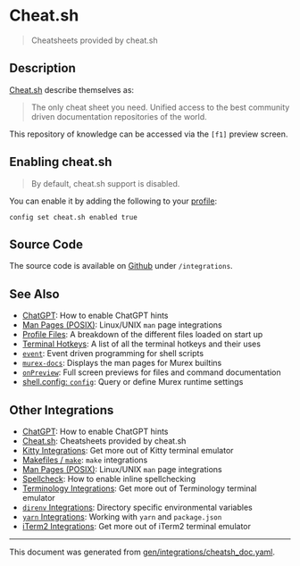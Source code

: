 # Cheat.sh

> Cheatsheets provided by cheat.sh

## Description

[Cheat.sh](https://cheat.sh) describe themselves as:

> The only cheat sheet you need. Unified access to the best community driven
> documentation repositories of the world.

This repository of knowledge can be accessed via the `[f1]` preview screen.

## Enabling cheat.sh

> By default, cheat.sh support is disabled. 

You can enable it by adding the following to your [profile](/docs/user-guide/profile.md):

```
config set cheat.sh enabled true
```

## Source Code

The source code is available on [Github](https://github.com/lmorg/murex/blob/master/integrations/cheat.sh_any.mx)
under `/integrations`.

## See Also

* [ChatGPT](../integrations/chatgpt.md):
  How to enable ChatGPT hints
* [Man Pages (POSIX)](../integrations/man-pages.md):
  Linux/UNIX `man` page integrations
* [Profile Files](../user-guide/profile.md):
  A breakdown of the different files loaded on start up
* [Terminal Hotkeys](../user-guide/terminal-keys.md):
  A list of all the terminal hotkeys and their uses
* [`event`](../commands/event.md):
  Event driven programming for shell scripts
* [`murex-docs`](../commands/murex-docs.md):
  Displays the man pages for Murex builtins
* [`onPreview`](../events/onpreview.md):
  Full screen previews for files and command documentation
* [shell.config: `config`](../commands/config.md):
  Query or define Murex runtime settings

## Other Integrations

* [ChatGPT](../integrations/chatgpt.md):
  How to enable ChatGPT hints
* [Cheat.sh](../integrations/cheatsh.md):
  Cheatsheets provided by cheat.sh
* [Kitty Integrations](../integrations/kitty.md):
  Get more out of Kitty terminal emulator
* [Makefiles / `make`](../integrations/make.md):
  `make` integrations
* [Man Pages (POSIX)](../integrations/man-pages.md):
  Linux/UNIX `man` page integrations
* [Spellcheck](../integrations/spellcheck.md):
  How to enable inline spellchecking
* [Terminology Integrations](../integrations/terminology.md):
  Get more out of Terminology terminal emulator
* [`direnv` Integrations](../integrations/direnv.md):
  Directory specific environmental variables
* [`yarn` Integrations](../integrations/yarn.md):
  Working with `yarn` and `package.json`
* [iTerm2 Integrations](../integrations/iterm2.md):
  Get more out of iTerm2 terminal emulator


<hr/>

This document was generated from [gen/integrations/cheatsh_doc.yaml](https://github.com/lmorg/murex/blob/master/gen/integrations/cheatsh_doc.yaml).